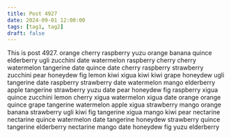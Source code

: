 ```yaml
---
title: Post 4927
date: 2024-09-01 12:00:00
tags: [tag1, tag2]
draft: false
---
```

This is post 4927.
orange
cherry
raspberry
yuzu
orange
banana
quince
elderberry
ugli
zucchini
date
watermelon
raspberry
cherry
cherry
watermelon
tangerine
date
quince
date
cherry
raspberry
strawberry
zucchini
pear
honeydew
fig
lemon
kiwi
xigua
kiwi
kiwi
grape
honeydew
ugli
tangerine
date
raspberry
strawberry
date
watermelon
mango
elderberry
apple
tangerine
strawberry
yuzu
date
pear
honeydew
fig
raspberry
xigua
quince
zucchini
lemon
cherry
xigua
watermelon
xigua
date
orange
orange
quince
grape
tangerine
watermelon
apple
xigua
strawberry
mango
orange
banana
strawberry
ugli
kiwi
fig
tangerine
xigua
mango
kiwi
pear
nectarine
nectarine
quince
watermelon
date
tangerine
honeydew
strawberry
quince
tangerine
elderberry
nectarine
mango
date
honeydew
fig
yuzu
elderberry
